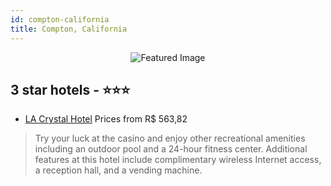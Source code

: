 ```yaml
---
id: compton-california
title: Compton, California
---
```


<center><img src="https://i.travelapi.com/hotels/1000000/440000/437800/437751/a74f2986_z.jpg" alt="Featured Image" /></center>


##  3 star hotels - ⭐️⭐️⭐️

-    [LA Crystal Hotel](https://us.hurb.com/hotels/compton/la-crystal-hotel-JNP-JP194846?cmp=18055) Prices from R$ 563,82
   > Try your luck at the casino and enjoy other recreational amenities including an outdoor pool and a 24-hour fitness center. Additional features at this hotel include complimentary wireless Internet access, a reception hall, and a vending machine.
